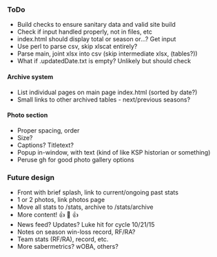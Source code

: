 ### ToDo
- Build checks to ensure sanitary data and valid site build
- Check if input handled properly, not in files, etc
- index.html should display total or season or...?  Get input
- Use perl to parse csv, skip xlscat entirely?
- Parse main, joint xlsx into csv (skip intermediate xlsx, (tables?))
- What if .updatedDate.txt is empty? Unlikely but should check
#### Archive system
- List individual pages on main page index.html (sorted by date?)
- Small links to other archived tables - next/previous seasons?
#### Photo section
- Proper spacing, order
- Size?
- Captions?  Titletext?
- Popup in-window, with text (kind of like KSP historian or something)
- Peruse gh for good photo gallery options
### Future design
- Front with brief splash, link to current/ongoing past stats
- 1 or 2 photos, link photos page
- Move all stats to /stats, archive to /stats/archive
- More content! :+1: :100: :+1:
- News feed? Updates?  Luke hit for cycle 10/21/15
- Notes on season win-loss record, RF/RA?
- Team stats (RF/RA), record, etc.
- More sabermetrics?  wOBA, others?
